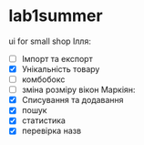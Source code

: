 # lab1summer
ui for small shop
Ілля:
- [ ] Імпорт та експорт
- [x] Унікальність товару
- [ ] комбобокс
- [ ] зміна розміру вікон
Маркіян:
- [x] Списування та додавання
- [x] пошук
- [x] статистика
- [x] перевірка назв
